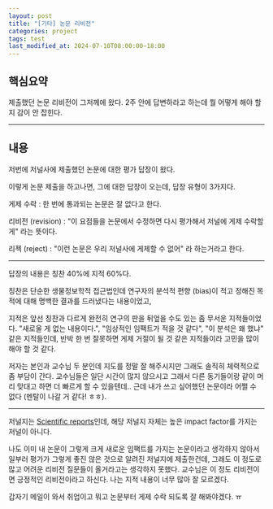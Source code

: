 ```yaml
---
layout: post
title: "[기타] 논문 리비전"
categories: project
tags: test
last_modified_at: 2024-07-10T08:00:00~18:00
---  
```



## 핵심요약 
제출했던 논문 리비전이 그저께에 왔다. 2주 안에 답변하라고 하는데 뭘 어떻게 해야 할지 감이 안 잡힌다.

---

## 내용  
저번에 저널사에 제출했던 논문에 대한 평가 답장이 왔다. 

이렇게 논문 제출을 하고나면, 그에 대한 답장이 오는데, 답장 유형이 3가지다.  

게제 수락 : 한 번에 통과되는 논문은 잘 없다고 한다.   

리비전 (revision) : "이 요점들을 논문에서 수정하면 다시 평가해서 저널에 게제 수락할게" 라는 뜻이다.  

리젝 (reject) : "이런 논문은 우리 저널사에 게제할 수 없어" 라 하는거라고 한다.  

---

답장의 내용은 칭찬 40%에 지적 60%다.  

칭찬은 단순한 생물정보학적 접근법인데 연구자의 분석적 편향 (bias)이 적고 정해진 목적에 대해 명백한 결과를 드러냈다는 내용이었고,  

지적은 앞선 칭찬과 다르게 완전히 연구의 판을 뒤엎을 수도 있는 좀 무서운 지적들이었다. "새로울 게 없는 내용이다.", "임상적인 임팩트가 적을 것 같다", "이 분석은 왜 했냐" 같은 지적들인데, 반박 한 번 잘못하면 게제 거절이 될 것 같은 지적들이라 고민을 많이 해야 할 것 같다. 

저자는 본인과 교수님 두 분인데 지도를 정말 잘 해주시지만 그래도 솔직히 체력적으로 좀 부담이 간다. 교수님들은 일단 시간이 많지 않으시고 그래서 다른 동기들이랑 같이 머리 맞대고 하면 더 빠르게 할 수 있을텐데.. 근데 내가 쓰고 싶어했던 논문이라 어쩔 수 없다 (멘탈이 나갈 거 같다! ㅎㅎ).

---  

저널지는 [Scientific reports](https://www.nature.com/srep/)인데, 해당 저널지 자체는 높은 impact factor를 가지는 저널이 아니다.  

나도 이미 내 논문이 그렇게 크게 새로운 임팩트를 가지는 논문이라고 생각하지 않아서 일부러 평가가 그렇게 좋진 않은 것으로 알려진 저널지에 제출한건데, 그래도 이 정도로 많고 어려운 리비전 질문들이 올거라고는 생각하지 못했다. 교수님은 이 정도 리비전이면 긍정적인 리비전이라고 하신다. 나는 지적 내용이 너무 많아 잘 모르겠다. 

갑자기 메일이 와서 취업이고 뭐고 논문부터 게제 수락 되도록 잘 해봐야겠다. ㅠ 